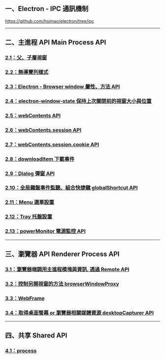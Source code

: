 ## 一、Electron - IPC 通訊機制

https://github.com/hsimao/electron/tree/ipc

---

## 二、主進程 API Main Process API

### [2.1：父、子層視窗](https://github.com/hsimao/electron/tree/parent-child-window)

### [2.2：無導覽列樣式](https://github.com/hsimao/electron/tree/frameless-window)

### [2.3：Electron - Browser window 屬性、方法 API](https://github.com/hsimao/electron/tree/browser-properties-methods)

### [2.4：electron-window-state 保持上次關閉前的視窗大小與位置](https://github.com/hsimao/electron/tree/window-state)

### [2.5：webContents API](https://github.com/hsimao/electron/tree/webContents)

### [2.6：webContents.session API](https://github.com/hsimao/electron/tree/session)

### [2.7：webContents.session.cookie API](https://github.com/hsimao/electron/tree/session-cookie)

### [2.8：downloadItem 下載事件](https://github.com/hsimao/electron/tree/download-item)

### [2.9：Dialog 彈窗 API](https://github.com/hsimao/electron/tree/dialog)

### [2.10：全局鍵盤事件監聽、組合快捷鍵 globalShortcut API](https://github.com/hsimao/electron/tree/globalShortcut-accelerator)

### [2.11：Menu 選單設置](https://github.com/hsimao/electron/tree/menu-menuItem)

### [2.12：Tray 托盤設置](https://github.com/hsimao/electron/tree/tray)

### [2.13：powerMonitor 電源監控 API](https://github.com/hsimao/electron/tree/powerMonitor)

---

## 三、瀏覽器 API Renderer Process API

### [3.1：瀏覽器端調用主進程模塊與資訊, 透過 Remote API ](https://github.com/hsimao/electron/tree/Penderer-remote)

### [3.2：控制另開視窗的方法 browserWindowProxy](https://github.com/hsimao/electron/tree/browserWindowProxy)

### [3.3：WebFrame](https://github.com/hsimao/electron/tree/WebFrame)

### [3.4：取得桌面螢幕 or 瀏覽器相關媒體資源 desktopCapturer API](https://github.com/hsimao/electron/tree/desktopCapturer)

---

## 四、共享 Shared API

### [4.1：process](https://github.com/hsimao/electron/tree/process)

